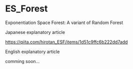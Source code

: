 # ES_Forest
Exponentiation Space Forest: A variant of Random Forest

Japanese explanatory article

https://qiita.com/hirotan_ESF/items/1d51c9ffc6b222dd7add


English explanatory article

comming soon...
